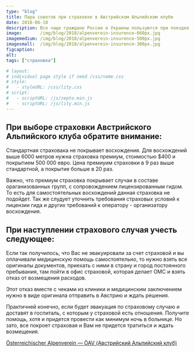 ```yaml
---
type: "blog"
title: Пара советов при страховке в Австрийском Альпийском клубе
date: 2018-06-10
description: Все чаще граждане России и Украины пользуются при поездке в Непал страховкой Австрийского Альпийского клуба. Но мало кто заранее внимательно читает правила и многие нюнасы познаются уже на практике.
image:       /img/blog/2018/alpenverein-insurence-660px.jpg
imagemedium: /img/blog/2018/alpenverein-insurence-500px.jpg
imagesmall:  /img/blog/2018/alpenverein-insurence-300px.jpg
figcaption:
alt: 
tags: ["страховка"]

# layout: 
# individual page style if need /css/name.css
# style:
#   - styleURL: /css/lity.css
# script:
#   - scriptURL: /js/zepto.min.js
#   - scriptURL: /js/lity.min.js
---
```


## При выборе страховки Австрийского Альпийского клуба обратите внимание: 

Стандартная страховака не покрывает восхождения. Для восхождений выше 6000 метров нужна страховка премиум, стоимостью $400 и покрытием  500 000 евро. Цена премиуим страховки в 9 раз выше стандартной, а покрытие больше в 20 раз.

Важно, что премиум страховка покрывает случаи в составе ораганизованных групп, с сопровождением лицензированным гидом. То есть для самостоятельных восхождений данная страховка не подойдет. Так же слудует уточнить требования страховых условий к лицензии гида и других требований к оператору - организатору восхождения.

## При наступлении страхового случая учесть следующее:

Если так получилось, что Вас не эвакуировали за счет страховой и вы оплачивали медицинскую помощь самостоятельно, то нужно взять все оригиналы документов, приехать с ними в страну и город постоянного пребывания, там пойти в офис страховой, которая делает ОМС и взять  отказ от возмещения расходов.

Этот отказ вместе с чеками из клиники и медицинским заключением нужно в виде оригинала отправить в Австрию и ждать решения.

Практичней конечно, если будет эвакуация по страховому случаю и доставят в госпиталь, с которым у страховой есть отношения. Получите помощь, хотя и придется провести как минимум ночь в больнице. Но зато, все покроет страховая и Вам не придется тратиться и ждать возмещения.

[Österreichischer Alpenverein — ÖAV (Австрийский Альпийский клуб)](http://www.alpenverein.at)